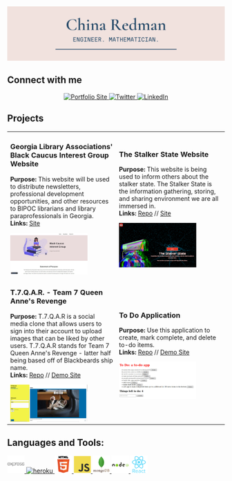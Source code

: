 <a target="_blank" href ="http://www.chinaredman.com/">
    <img src="images/header-engineer-mathematician.png">
</a>


## Connect with me
<p align="center">
    <a target="_blank" href="http://www.chinaredman.com/">
        <img src="https://img.shields.io/badge/portfolio-view-90ee90?style=for-the-badge" alt="Portfolio Site" />
    </a>
    <a target="_blank" href="https://twitter.com/xcChinaxc">
        <img src="https://img.shields.io/badge/twitter-follow-1DA1F2?style=for-the-badge&logo=twitter"  alt="Twitter" />
    </a>
    <a target="_blank" href="https://linkedin.com/in/china-redman-dev">
        <img src="https://img.shields.io/badge/linkedin-connect-0A66C2?style=for-the-badge&logo=linkedin" alt="LinkedIn"/>
    </a>
<p>

## Projects
<table>
    <tr>
        <td width="50%">
            <h3>Georgia Library Associations' Black Caucus Interest Group Website</h3>
            <p> 
                <strong> Purpose: </strong> This website will be used to distribute newsletters, professional development opportunities, and other resources to BIPOC librarians and library paraprofessionals in Georgia. <br />
                 <strong> Links: </strong> <a target="_blank" href="https://blackcaucusgla.softr.io/">Site</a> <br />
            </p>
            <a target="_blank" href="https://blackcaucusgla.softr.io/">
                <img src="images/bcgla_home.jpeg" width="75%" alt="screenshot of BCGLA homepage"/>
            </a>
        </td>
        <td width="50%">
            <h3>The Stalker State Website</h3>
            <p> 
                <strong> Purpose: </strong> This website is being used to inform others about the stalker state. The Stalker State is the information gathering, storing, and sharing environment we are all immersed in. <br />
                <strong> Links: </strong>  <a target="_blank" href="https://github.com/xcChinaxc/slsc-splash/tree/main">Repo</a> //
                <a target="_blank" href="https://thestalkerstate.org/">Site</a> <br />
            </p>
            <a target="_blank" href="https://thestalkerstate.org/">
                <img src="images/stalkerstate.jpg" width="75%" alt="Screenshot of Stalker State homepage. Robo-cop with a camera as a head looking at the Enter button"/>
            </a>
        </td>
    </tr>
    <tr>
        <td width="50%">
            <h3>T.7.Q.A.R. - Team 7 Queen Anne's Revenge</h3>
            <p>
                <strong> Purpose: </strong> T.7.Q.A.R is a social media clone that allows users to sign into their account to upload images that can be liked by other users. T.7.Q.A.R stands for Team 7 Queen Anne's Revenge - latter half being based off of Blackbeards ship name. <br />
                <strong> Links: </strong>  <a target="_blank" href="https://github.com/xcChinaxc/T.7.Q.A.R">Repo</a> //
                <a target="_blank" href="https://t7qar.herokuapp.com">Demo Site</a> <br />
            </p>
            <a target="_blank" href="https://t7qar.herokuapp.com">
                <img src="images/t7qar.jpg" width="75%" alt="social media post with picute with a kitten waving hello. The caption of the post reads, 'hello friends. hope today has been well! ' "/>
            </a>
        </td> 
         <td width="50%">
            <h3>To Do Application</h3>
            <p> 
                <strong> Purpose: </strong> Use this application to create, mark complete, and delete to-do items. <br />
                <strong> Links: </strong>   <a target="_blank" href="https://github.com/xcChinaxc/to-do-app">Repo</a> // 
                <a target="_blank" href="https://cr-to-do-app.herokuapp.com/">Demo Site</a> <br />
            </p>
            <a target="_blank" href="https://cr-to-do-app.herokuapp.com/">
                <img src="images/todoapp.jpg" width="75%" alt="screenshot of the to-do app with random non-important tasks listed"/>
            </a>
        </td>
    </tr>
</table>

## Languages and Tools:
<p align="left">
    <a href="https://expressjs.com" target="_blank">
        <img src="https://raw.githubusercontent.com/devicons/devicon/master/icons/express/express-original-wordmark.svg" alt="express" width="40" height="40"/>
    </a> 
    <a href="https://heroku.com" target="_blank"> 
        <img src="https://www.vectorlogo.zone/logos/heroku/heroku-icon.svg" alt="heroku" width="40" height="40"/> 
    </a>
    <a href="https://www.w3.org/html/" target="_blank">
        <img src="https://raw.githubusercontent.com/devicons/devicon/master/icons/html5/html5-original-wordmark.svg" alt="html5" width="40" height="40"/>
    </a>
    <a href="https://developer.mozilla.org/en-US/docs/Web/JavaScript" target="_blank"> 
        <img src="https://raw.githubusercontent.com/devicons/devicon/master/icons/javascript/javascript-original.svg" alt="javascript" width="40" height="40"/> 
    </a> 
    <a href="https://www.mongodb.com/" target="_blank"> 
        <img src="https://raw.githubusercontent.com/devicons/devicon/master/icons/mongodb/mongodb-original-wordmark.svg" alt="mongodb" width="40" height="40"/> 
    </a> 
    <a href="https://nodejs.org" target="_blank"> 
        <img src="https://raw.githubusercontent.com/devicons/devicon/master/icons/nodejs/nodejs-original-wordmark.svg" alt="nodejs" width="40" height="40"/> 
    </a> 
    <a href="https://reactjs.org/" target="_blank"> 
        <img src="https://raw.githubusercontent.com/devicons/devicon/master/icons/react/react-original-wordmark.svg" alt="react" width="40" height="40"/> 
    </a> 
</p>

